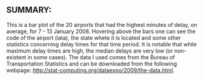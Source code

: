 ## SUMMARY:

This is a bar plot of the 20 airports that had the highest minutes of delay, on average, for 7 - 13 January 2008. Hovering above the bars one can see the code of the airport (iata), the state whete it is located and some other statistics concerning delay times for that time period. It is notable that while maximum delay times are high, the median delays are very low (or non-existent in some cases). The data I used comes from the Bureau of Transportation Statistics and can be downloaded from the following webpage: http://stat-computing.org/dataexpo/2009/the-data.html.
